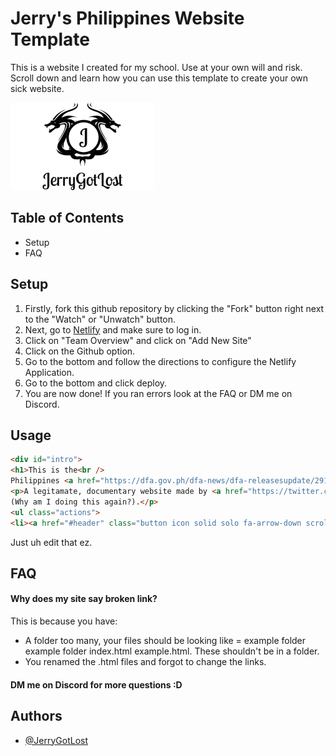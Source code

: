 # Jerry's Philippines Website Template
This is a website I created for my school. Use at your own will and risk. Scroll down and learn how you can use this template to create your own sick website.


![Logo](https://github.com/JerryGotLost/private-image-host/blob/main/Picture1.png?raw=false)


## Table of Contents

- Setup
- FAQ
## Setup
1. Firstly, fork this github repository by clicking the "Fork" button right next to the "Watch" or "Unwatch" button.
2. Next, go to [Netlify](https://app.netlify.com/) and make sure to log in.
3. Click on "Team Overview" and click on "Add New Site"
4. Click on the Github option.
5. Go to the bottom and follow the directions to configure the Netlify Application.
6. Go to the bottom and click deploy.
7. You are now done! If you ran errors look at the FAQ or DM me on Discord.

## Usage

```HTML
<div id="intro">
<h1>This is the<br />
Philippines <a href="https://dfa.gov.ph/dfa-news/dfa-releasesupdate/29139-philippines-raises-alarm-on-impacts-of-sea-level-rise">Sea Level Rise Crisis</a> </h1>
<p>A legitamate, documentary website made by <a href="https://twitter.com/ProbJerryLOL">@ProbJerryLOL</a> for a 6th grade project.<br /> <---Edit the <p></p>--->
(Why am I doing this again?).</p>
<ul class="actions">
<li><a href="#header" class="button icon solid solo fa-arrow-down scrolly">Continue</a></li>

```
Just uh edit that ez.

## FAQ
#### Why does my site say broken link?
This is because you have:
- A folder too many, your files should be looking like = example folder example folder index.html example.html. These shouldn't be in a folder.
- You renamed the .html files and forgot to change the links.
#### DM me on Discord for more questions :D
## Authors
- [@JerryGotLost](https://github.com/JerryGotLost/)

